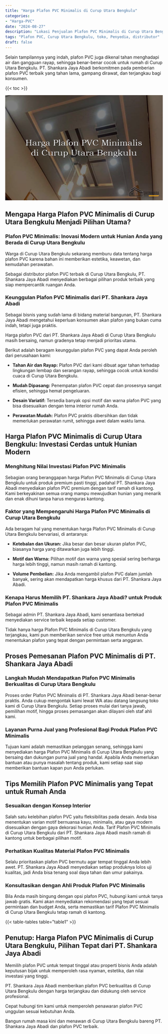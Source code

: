```yaml
---
title: "Harga Plafon PVC Minimalis di Curup Utara Bengkulu"
categories: 
- "Harga-PVC"
date: "2024-08-27"
description: "Lokasi Penjualan Plafon PVC Minimalis di Curup Utara Bengkulu untuk tempat tinggal, kantor, dan ritel. Produk berkualitas, beragam motif, pilihan warna menarik, dengan layanan instalasi ditangani oleh tenaga ahli berpengalaman serta jaminan resmi!|Servis penyediaan Plafon PVC Minimalis di Curup Utara Bengkulu untuk kebutuhan rumah, office, maupun gerai, dengan produk berkualitas dan penempatan oleh tim ahli dan kepastian resmi.|Solusi Plafon PVC Minimalis di Curup Utara Bengkulu yang andal untuk rumah, perkantoran, dan ritel, dengan panel terbaik dan instalasi ditangani oleh tenaga ahli ahli serta kepastian resmi.|Penyediaan Plafon PVC Minimalis di Curup Utara Bengkulu untuk rumah, office, dan ritel, dengan material unggulan dan instalasi oleh teknisi profesional, disertai beserta jaminan resmi.}"
tags: "Plafon PVC, Curup Utara Bengkulu, toko, Penyedia, distributor"
draft: false
---
```


Selain tampilannya yang indah, plafon PVC juga dikenal tahan menghadapi air dan gangguan rayap, sehingga benar-benar cocok untuk rumah di Curup Utara Bengkulu. PT. Shankara Jaya Abadi berkomitmen pada pemberian plafon PVC terbaik yang tahan lama, gampang dirawat, dan terjangkau bagi konsumen.

{{< toc >}}

![Harga Plafon PVC Minimalis di Curup Utara Bengkulu](/images/Harga-PVC/Harga-Plafon-PVC-Minimalis-di-Curup-Utara-Bengkulu.png)


## Mengapa Harga Plafon PVC Minimalis di Curup Utara Bengkulu Menjadi Pilihan Utama?

### Plafon PVC Minimalis: Inovasi Modern untuk Hunian Anda yang Berada di Curup Utara Bengkulu

Warga di Curup Utara Bengkulu sekarang memburu data tentang harga plafon PVC karena bahan ini memberikan estetika, keawetan, dan kemudahan perawatan.

Sebagai distributor plafon PVC terbaik di Curup Utara Bengkulu, PT. Shankara Jaya Abadi menyediakan berbagai pilihan produk terbaik yang siap mempercantik ruangan Anda.

### Keunggulan Plafon PVC Minimalis dari PT. Shankara Jaya Abadi

Sebagai bisnis yang sudah lama di bidang material bangunan, PT. Shankara Jaya Abadi mengetahui keperluan konsumen akan plafon yang bukan cuma indah, tetapi juga praktis.

Harga plafon PVC dari PT. Shankara Jaya Abadi di Curup Utara Bengkulu masih bersaing, namun gradenya tetap menjadi prioritas utama.

Berikut adalah beragam keunggulan plafon PVC yang dapat Anda peroleh dari perusahaan kami:

- **Tahan Air dan Rayap:** Plafon PVC dari kami dibuat agar tahan terhadap lingkungan lembap dan serangan rayap, sehingga cocok untuk kondisi cuaca di Curup Utara Bengkulu.

- **Mudah Dipasang:** Penempatan plafon PVC cepat dan prosesnya sangat efisien, sehingga hemat pengeluaran.

- **Desain Variatif:** Tersedia banyak opsi motif dan warna plafon PVC yang bisa disesuaikan dengan tema interior rumah Anda.

- **Perawatan Mudah:** Plafon PVC praktis dibersihkan dan tidak memerlukan perawatan rumit, sehingga awet dalam waktu lama.

## Harga Plafon PVC Minimalis di Curup Utara Bengkulu: Investasi Cerdas untuk Hunian Modern

### Menghitung Nilai Investasi Plafon PVC Minimalis

Sebagian orang beranggapan harga Plafon PVC Minimalis di Curup Utara Bengkulu untuk produk premium pasti tinggi, padahal PT. Shankara Jaya Abadi menyediakan plafon PVC premium dengan tarif ramah di kantong. Kami berkeyakinan semua orang mampu mewujudkan hunian yang menarik dan enak dihuni tanpa harus menguras kantong.

### Faktor yang Mempengaruhi Harga Plafon PVC Minimalis di Curup Utara Bengkulu

Ada beragam hal yang menentukan harga Plafon PVC Minimalis di Curup Utara Bengkulu bervariasi, di antaranya:

- **Ketebalan dan Ukuran:** Jika besar dan besar ukuran plafon PVC, biasanya harga yang ditawarkan juga lebih tinggi.

- **Motif dan Warna:** Pilihan motif dan warna yang spesial sering berharga harga lebih tinggi, namun masih ramah di kantong.

- **Volume Pembelian:** Jika Anda mengambil plafon PVC dalam jumlah banyak, sering akan mendapatkan harga khusus dari PT. Shankara Jaya Abadi.

### Kenapa Harus Memilih PT. Shankara Jaya Abadi? untuk Produk Plafon PVC Minimalis

Sebagai admin PT. Shankara Jaya Abadi, kami senantiasa bertekad menyediakan service terbaik kepada setiap customer.

Tidak hanya harga Plafon PVC Minimalis di Curup Utara Bengkulu yang terjangkau, kami pun memberikan service free untuk menuntun Anda menentukan plafon yang tepat dengan permintaan serta anggaran.

## Proses Pemesanan Plafon PVC Minimalis di PT. Shankara Jaya Abadi

### Langkah Mudah Mendapatkan Plafon PVC Minimalis Berkualitas di Curup Utara Bengkulu

Proses order Plafon PVC Minimalis di PT. Shankara Jaya Abadi benar-benar praktis. Anda cukup mengontak kami lewat WA atau datang langsung toko kami di Curup Utara Bengkulu. Setiap proses mulai dari tanya jawab, pemilihan motif, hingga proses pemasangan akan dilayani oleh staf ahli kami.

### Layanan Purna Jual yang Profesional Bagi Produk Plafon PVC Minimalis

Tujuan kami adalah memastikan pelanggan senang, sehingga kami menyediakan harga Plafon PVC Minimalis di Curup Utara Bengkulu yang bersaing dan dukungan purna jual yang handal. Apabila Anda memerlukan bantuan atau punya masalah tentang produk, kami setiap saat siap memberikan bantuan kapan pun Anda perlukan.

## Tips Memilih Plafon PVC Minimalis yang Tepat untuk Rumah Anda

### Sesuaikan dengan Konsep Interior

Salah satu kelebihan plafon PVC yaitu fleksibilitas pada desain. Anda bisa menentukan varian motif bernuansa kayu, minimalis, atau gaya modern disesuaikan dengan gaya dekorasi hunian Anda. Tarif Plafon PVC Minimalis di Curup Utara Bengkulu dari PT. Shankara Jaya Abadi masih ramah di kantong untuk berbagai pilihan motif.

### Perhatikan Kualitas Material Plafon PVC Minimalis

Selalu prioritaskan plafon PVC bermutu agar tempat tinggal Anda lebih awet. PT. Shankara Jaya Abadi menyediakan setiap produknya lolos uji kualitas, jadi Anda bisa tenang soal daya tahan dan umur pakainya.

### Konsultasikan dengan Ahli Produk Plafon PVC Minimalis

Bila Anda masih bingung dengan opsi plafon PVC, hubungi kami untuk tanya jawab gratis. Kami akan menyediakan rekomendasi yang tepat sesuai permintaan dan budget Anda, serta memastikan tarif Plafon PVC Minimalis di Curup Utara Bengkulu tetap ramah di kantong.

{{< table-tables table="table1" >}}

## Penutup: Harga Plafon PVC Minimalis di Curup Utara Bengkulu, Pilihan Tepat dari PT. Shankara Jaya Abadi

Memilih plafon PVC untuk tempat tinggal atau properti bisnis Anda adalah keputusan bijak untuk memperoleh rasa nyaman, estetika, dan nilai investasi yang tinggi.

PT. Shankara Jaya Abadi memberikan plafon PVC berkualitas di Curup Utara Bengkulu dengan harga terjangkau dan didukung oleh service profesional.

Cepat hubungi tim kami untuk memperoleh penawaran plafon PVC unggulan sesuai kebutuhan Anda.

Bangun rumah masa kini dan menawan di Curup Utara Bengkulu bareng PT. Shankara Jaya Abadi dan plafon PVC terbaik.